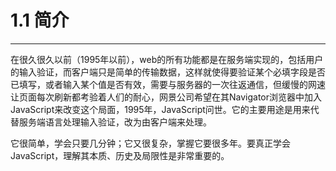 # 1.1 简介

---
在很久很久以前（1995年以前），web的所有功能都是在服务端实现的，包括用户的输入验证，而客户端只是简单的传输数据，这样就使得要验证某个必填字段是否已填写，或者输入某个值是否有效，需要与服务器的一次往返通信，但缓慢的网速让页面每次刷新都考验着人们的耐心，网景公司希望在其Navigator浏览器中加入JavaScript来改变这个局面，1995年，JavaScript问世。它的主要用途是用来代替服务端语言处理输入验证，改为由客户端来处理。

它很简单，学会只要几分钟；它又很复杂，掌握它要很多年。要真正学会JavaScript，理解其本质、历史及局限性是非常重要的。
